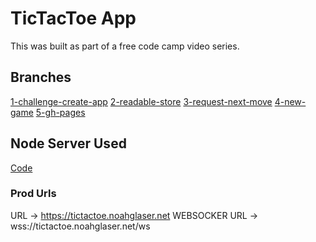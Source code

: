 # TicTacToe App

This was built as part of a free code camp video series.

## Branches

[1-challenge-create-app](https://github.com/phptuts/fcc-tictactoe-svelte/tree/1-challenge-create-app)
[2-readable-store](https://github.com/phptuts/fcc-tictactoe-svelte/tree/2-readable-store)
[3-request-next-move](https://github.com/phptuts/fcc-tictactoe-svelte/tree/3-request-next-move)
[4-new-game](https://github.com/phptuts/fcc-tictactoe-svelte/tree/4-new-game)
[5-gh-pages](https://github.com/phptuts/fcc-tictactoe-svelte/tree/5-gh-pages)

## Node Server Used

[Code ](https://github.com/phptuts/tictactoe-server)

### Prod Urls
URL -> https://tictactoe.noahglaser.net
WEBSOCKER URL -> wss://tictactoe.noahglaser.net/ws

